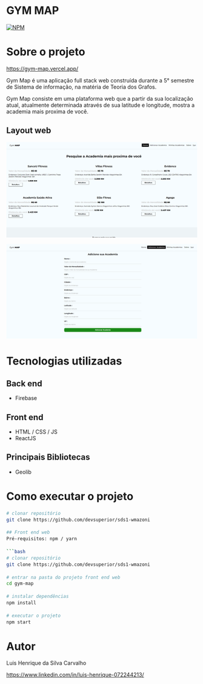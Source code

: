 # GYM MAP 
[![NPM](https://img.shields.io/npm/l/react)](https://github.com/devsuperior/sds1-wmazoni/blob/master/LICENSE) 

# Sobre o projeto

https://gym-map.vercel.app/

Gym Map é uma aplicação full stack web construída durante a 5° semestre de Sistema de informação, na matéria de Teoria dos Grafos.

Gym Map consiste em uma plataforma web que a partir da sua localização atual, atualmente determinada através de sua latitude e longitude, mostra a academia mais proxima de você.

## Layout web
![Web 1](https://github.com/luis-henrique-carvalho/Assets/blob/main/GYM-MAP/home.png)

![Web 2](https://github.com/luis-henrique-carvalho/Assets/blob/main/GYM-MAP/add_academia.png)

# Tecnologias utilizadas

## Back end
- Firebase

## Front end
- HTML / CSS / JS 
- ReactJS

## Principais Bibliotecas 
- Geolib
# Como executar o projeto

```bash
# clonar repositório
git clone https://github.com/devsuperior/sds1-wmazoni

## Front end web
Pré-requisitos: npm / yarn

```bash
# clonar repositório
git clone https://github.com/devsuperior/sds1-wmazoni

# entrar na pasta do projeto front end web
cd gym-map

# instalar dependências
npm install

# executar o projeto
npm start
```

# Autor

Luis Henrique da Silva Carvalho

https://www.linkedin.com/in/luis-henrique-072244213/
